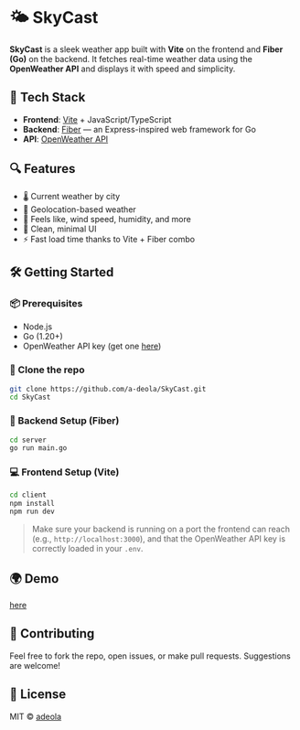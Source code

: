 # 🌤️ SkyCast

**SkyCast** is a sleek weather app built with **Vite** on the frontend and **Fiber (Go)** on the backend. It fetches real-time weather data using the **OpenWeather API** and displays it with speed and simplicity.

## 🚀 Tech Stack

- **Frontend**: [Vite](https://vitejs.dev/) + JavaScript/TypeScript  
- **Backend**: [Fiber](https://gofiber.io/) — an Express-inspired web framework for Go  
- **API**: [OpenWeather API](https://openweathermap.org/api)

## 🔍 Features

- 🌡️ Current weather by city  
- 📍 Geolocation-based weather 
- 💨 Feels like, wind speed, humidity, and more  
- 🌈 Clean, minimal UI  
- ⚡ Fast load time thanks to Vite + Fiber combo

## 🛠️ Getting Started

### 📦 Prerequisites
- Node.js  
- Go (1.20+)  
- OpenWeather API key (get one [here](https://home.openweathermap.org/api_keys))

### 📁 Clone the repo
```bash
git clone https://github.com/a-deola/SkyCast.git
cd SkyCast
```

### 🔧 Backend Setup (Fiber)
```bash
cd server
go run main.go
```

### 💻 Frontend Setup (Vite)
```bash
cd client
npm install
npm run dev
```

> Make sure your backend is running on a port the frontend can reach (e.g., `http://localhost:3000`), and that the OpenWeather API key is correctly loaded in your `.env`.

## 🌍 Demo

[here](https://a-deola.github.io/SkyCast/)

## 🤝 Contributing

Feel free to fork the repo, open issues, or make pull requests. Suggestions are welcome!

## 📄 License

MIT © [adeola](https://github.com/a-deola)
